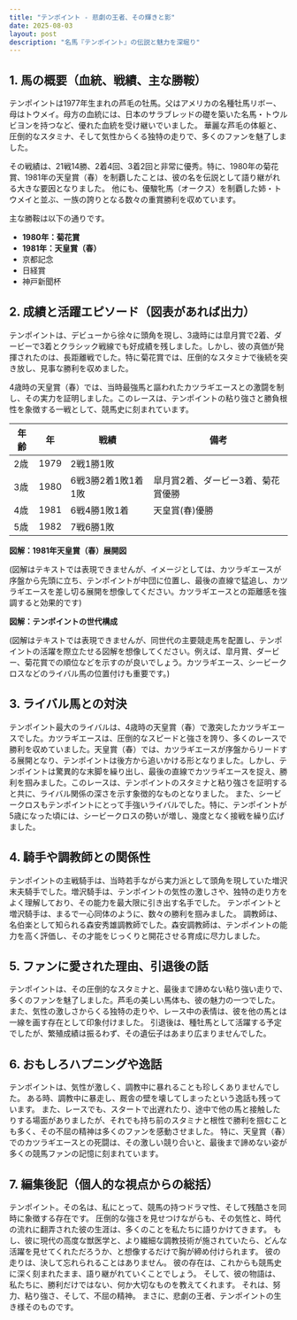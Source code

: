 ```yaml
---
title: "テンポイント - 悲劇の王者、その輝きと影"
date: 2025-08-03
layout: post
description: "名馬『テンポイント』の伝説と魅力を深堀り"
---
```


## 1. 馬の概要（血統、戦績、主な勝鞍）

テンポイントは1977年生まれの芦毛の牡馬。父はアメリカの名種牡馬リボー、母はトウメイ。母方の血統には、日本のサラブレッドの礎を築いた名馬・トウルビヨンを持つなど、優れた血統を受け継いでいました。  華麗な芦毛の体躯と、圧倒的なスタミナ、そして気性からくる独特の走りで、多くのファンを魅了しました。

その戦績は、21戦14勝、2着4回、3着2回と非常に優秀。特に、1980年の菊花賞、1981年の天皇賞（春）を制覇したことは、彼の名を伝説として語り継がれる大きな要因となりました。  他にも、優駿牝馬（オークス）を制覇した姉・トウメイと並ぶ、一族の誇りとなる数々の重賞勝利を収めています。

主な勝鞍は以下の通りです。

* **1980年：菊花賞**
* **1981年：天皇賞（春）**
* 京都記念
* 日経賞
* 神戸新聞杯


## 2. 成績と活躍エピソード（図表があれば出力）

テンポイントは、デビューから徐々に頭角を現し、3歳時には皐月賞で2着、ダービーで3着とクラシック戦線でも好成績を残しました。しかし、彼の真価が発揮されたのは、長距離戦でした。特に菊花賞では、圧倒的なスタミナで後続を突き放し、見事な勝利を収めました。

4歳時の天皇賞（春）では、当時最強馬と謳われたカツラギエースとの激闘を制し、その実力を証明しました。このレースは、テンポイントの粘り強さと勝負根性を象徴する一戦として、競馬史に刻まれています。

| 年齢 | 年 | 戦績 | 備考 |
|---|---|---|---|
| 2歳 | 1979 | 2戦1勝1敗 |  |
| 3歳 | 1980 | 6戦3勝2着1敗1着1敗 | 皐月賞2着、ダービー3着、菊花賞優勝 |
| 4歳 | 1981 | 6戦4勝1敗1着 | 天皇賞(春)優勝 |
| 5歳 | 1982 | 7戦6勝1敗 |  |


**図解：1981年天皇賞（春）展開図**

(図解はテキストでは表現できませんが、イメージとしては、カツラギエースが序盤から先頭に立ち、テンポイントが中団に位置し、最後の直線で猛追し、カツラギエースを差し切る展開を想像してください。カツラギエースとの距離感を強調すると効果的です)


**図解：テンポイントの世代構成**

(図解はテキストでは表現できませんが、同世代の主要競走馬を配置し、テンポイントの活躍を際立たせる図解を想像してください。例えば、皐月賞、ダービー、菊花賞での順位などを示すのが良いでしょう。カツラギエース、シービークロスなどのライバル馬の位置付けも重要です。)


## 3. ライバル馬との対決

テンポイント最大のライバルは、4歳時の天皇賞（春）で激突したカツラギエースでした。カツラギエースは、圧倒的なスピードと強さを誇り、多くのレースで勝利を収めていました。天皇賞（春）では、カツラギエースが序盤からリードする展開となり、テンポイントは後方から追いかける形となりました。しかし、テンポイントは驚異的な末脚を繰り出し、最後の直線でカツラギエースを捉え、勝利を掴みました。このレースは、テンポイントのスタミナと粘り強さを証明すると共に、ライバル関係の深さを示す象徴的なものとなりました。  また、シービークロスもテンポイントにとって手強いライバルでした。特に、テンポイントが5歳になった頃には、シービークロスの勢いが増し、幾度となく接戦を繰り広げました。


## 4. 騎手や調教師との関係性

テンポイントの主戦騎手は、当時若手ながら実力派として頭角を現していた増沢末夫騎手でした。増沢騎手は、テンポイントの気性の激しさや、独特の走り方をよく理解しており、その能力を最大限に引き出す名手でした。  テンポイントと増沢騎手は、まるで一心同体のように、数々の勝利を掴みました。  調教師は、名伯楽として知られる森安秀雄調教師でした。森安調教師は、テンポイントの能力を高く評価し、その才能をじっくりと開花させる育成に尽力しました。


## 5. ファンに愛された理由、引退後の話

テンポイントは、その圧倒的なスタミナと、最後まで諦めない粘り強い走りで、多くのファンを魅了しました。芦毛の美しい馬体も、彼の魅力の一つでした。  また、気性の激しさからくる独特の走りや、レース中の表情は、彼を他の馬とは一線を画す存在として印象付けました。  引退後は、種牡馬として活躍する予定でしたが、繁殖成績は振るわず、その遺伝子はあまり広まりませんでした。


## 6. おもしろハプニングや逸話

テンポイントは、気性が激しく、調教中に暴れることも珍しくありませんでした。  ある時、調教中に暴走し、厩舎の壁を壊してしまったという逸話も残っています。  また、レースでも、スタートで出遅れたり、途中で他の馬と接触したりする場面がありましたが、それでも持ち前のスタミナと根性で勝利を掴むことも多く、その不屈の精神は多くのファンを感動させました。  特に、天皇賞（春）でのカツラギエースとの死闘は、その激しい競り合いと、最後まで諦めない姿が多くの競馬ファンの記憶に刻まれています。


## 7. 編集後記（個人的な視点からの総括）

テンポイント。その名は、私にとって、競馬の持つドラマ性、そして残酷さを同時に象徴する存在です。  圧倒的な強さを見せつけながらも、その気性と、時代の流れに翻弄された彼の生涯は、多くのことを私たちに語りかけてきます。  もし、彼に現代の高度な獣医学と、より繊細な調教技術が施されていたら、どんな活躍を見せてくれただろうか、と想像するだけで胸が締め付けられます。  彼の走りは、決して忘れられることはありません。  彼の存在は、これからも競馬史に深く刻まれたまま、語り継がれていくことでしょう。  そして、彼の物語は、私たちに、勝利だけではない、何か大切なものを教えてくれます。  それは、努力、粘り強さ、そして、不屈の精神。  まさに、悲劇の王者、テンポイントの生き様そのものです。
